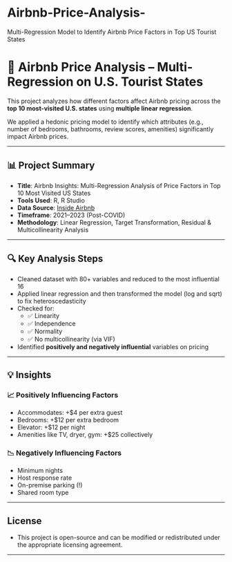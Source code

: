 # Airbnb-Price-Analysis-
Multi-Regression Model to Identify Airbnb Price Factors in Top US Tourist States

# 🏡 Airbnb Price Analysis – Multi-Regression on U.S. Tourist States

This project analyzes how different factors affect Airbnb pricing across the **top 10 most-visited U.S. states** using **multiple linear regression**.

We applied a hedonic pricing model to identify which attributes (e.g., number of bedrooms, bathrooms, review scores, amenities) significantly impact Airbnb prices.

---

## 📊 Project Summary

- **Title**: Airbnb Insights: Multi-Regression Analysis of Price Factors in Top 10 Most Visited US States
- **Tools Used**: R, R Studio
- **Data Source**: [Inside Airbnb](http://insideairbnb.com/)
- **Timeframe**: 2021–2023 (Post-COVID)
- **Methodology**: Linear Regression, Target Transformation, Residual & Multicollinearity Analysis
  
---

## 🔍 Key Analysis Steps

- Cleaned dataset with 80+ variables and reduced to the most influential 16
- Applied linear regression and then transformed the model (log and sqrt) to fix heteroscedasticity
- Checked for:
  - ✅ Linearity
  - ✅ Independence
  - ✅ Normality
  - ✅ No multicollinearity (via VIF)
- Identified **positively and negatively influential** variables on pricing

---

## 💡 Insights

### 📈 Positively Influencing Factors
- Accommodates: +$4 per extra guest
- Bedrooms: +$12 per extra bedroom
- Elevator: +$12 per night
- Amenities like TV, dryer, gym: +$25 collectively

### 📉 Negatively Influencing Factors
- Minimum nights
- Host response rate
- On-premise parking (!)
- Shared room type

---

## License
- This project is open-source and can be modified or redistributed under the appropriate licensing agreement.

---
